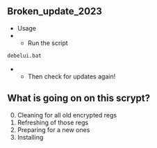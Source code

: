 ## Broken_update_2023
- Usage 
- - Run the script 
```cmd
debelui.bat
```
- - Then check for updates again!

## What is going on on this scrypt?

0. Cleaning for all old encrypted regs 
1. Refreshing of those regs 
2. Preparing for a new ones 
3. Installing

